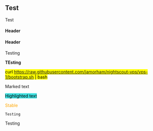 ## Test  
  
Test  
  
#### Header  

#### Header  
  
Testing  

**TEsting**  
  
<mark>curl https://raw.githubusercontent.com/jamorham/nightscout-vps/vps-1/bootstrap.sh | bash</mark>  
  
<span style="background-color: #4F4F4F color: #fFfFfF">Marked text</span>  
  
<mark style="background-color: #3FdFdf">Highlighted text</mark>  
  
<span style="color:orange">Stable</span>  
  
```
Testing
```

Testing  
